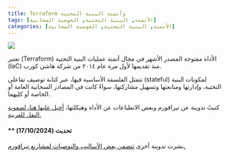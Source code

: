 ```yaml
---
title: Terraform وَأتمتة البنية التحتية
tags: [الأتمتة, البنية التحتية, الحوسبة السحابية]
categories: [الأتمتة, البنية التحتية, الحوسبة السحابية]
---
```


<img src="{{ site.baseurl_root }}/public/images/iac-reflections.png" class="post-image resize-md center-image" />


تعتبر (Terraform) الأداة مفتوحة المصدر الأشهر في مجال أتمتة عمليات البنية التحتية (IaC) منذ تقديمها لأول مرة عام ٢٠١٤ من شركة هاشي كورب.

تتمثل الفلسفة الأساسية فيها، عبر كتابة توصيف تفاعلي (stateful) لمكونات البنية التحتية، وإدارتها ومتابعتها وتسهيل مشاركتها، سواءً كانت في المصادر السحابية العامة أو الخاصة أو كليهما.

كتبتُ تدوينة عن تيرافورم وبعض الانطباعات عن الأداة وهيكلتها، [أحيل عليها هنا، لصعوبة النقل للعربية.](/2022/09/23/reflections-on-iac-with-terraform)

#### <b>** تحديث (17/10/2024)</b>
نشرت تدوينة أخرى [تتضمن بعض الأساليب والتوصيات لمشاريع تيرافورم.](/2024/10/17/reflections-on-iac-with-terraform-2)
